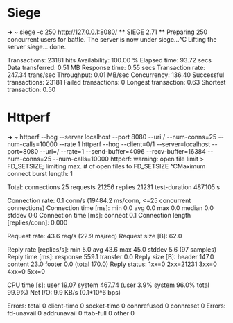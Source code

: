 # Siege

➜  ~  siege -c 250 http://127.0.0.1:8080/
** SIEGE 2.71
** Preparing 250 concurrent users for battle.
The server is now under siege...^C
Lifting the server siege...      done.

Transactions:		       23181 hits
Availability:		      100.00 %
Elapsed time:		       93.72 secs
Data transferred:	        0.51 MB
Response time:		        0.55 secs
Transaction rate:	      247.34 trans/sec
Throughput:		        0.01 MB/sec
Concurrency:		      136.40
Successful transactions:       23181
Failed transactions:	           0
Longest transaction:	        0.63
Shortest transaction:	        0.50

# Httperf

➜  ~  httperf --hog --server localhost --port 8080 --uri / --num-conns=25 --num-calls=10000  --rate 1
httperf --hog --client=0/1 --server=localhost --port=8080 --uri=/ --rate=1 --send-buffer=4096 --recv-buffer=16384 --num-conns=25 --num-calls=10000
httperf: warning: open file limit > FD_SETSIZE; limiting max. # of open files to FD_SETSIZE
^CMaximum connect burst length: 1

Total: connections 25 requests 21256 replies 21231 test-duration 487.105 s

Connection rate: 0.1 conn/s (19484.2 ms/conn, <=25 concurrent connections)
Connection time [ms]: min 0.0 avg 0.0 max 0.0 median 0.0 stddev 0.0
Connection time [ms]: connect 0.1
Connection length [replies/conn]: 0.000

Request rate: 43.6 req/s (22.9 ms/req)
Request size [B]: 62.0

Reply rate [replies/s]: min 5.0 avg 43.6 max 45.0 stddev 5.6 (97 samples)
Reply time [ms]: response 559.1 transfer 0.0
Reply size [B]: header 147.0 content 23.0 footer 0.0 (total 170.0)
Reply status: 1xx=0 2xx=21231 3xx=0 4xx=0 5xx=0

CPU time [s]: user 19.07 system 467.74 (user 3.9% system 96.0% total 99.9%)
Net I/O: 9.9 KB/s (0.1*10^6 bps)

Errors: total 0 client-timo 0 socket-timo 0 connrefused 0 connreset 0
Errors: fd-unavail 0 addrunavail 0 ftab-full 0 other 0
